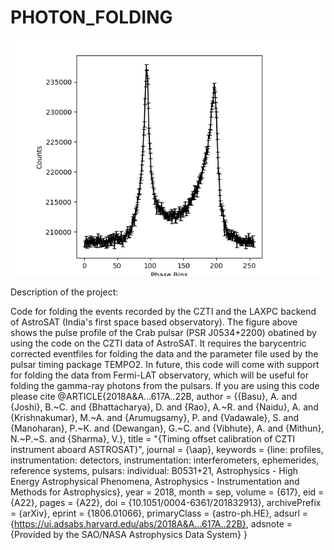 # PHOTON_FOLDING
![alt text](https://github.com/avishekbasu/PHOTON_FOLDING/blob/main/crabpulse.png)

Description of the project:

Code for folding the events recorded by the CZTI and the LAXPC backend of AstroSAT (India's first space based observatory). The figure above shows the pulse profile of the Crab pulsar (PSR J0534+2200) obatined by using the code on the CZTI data of AstroSAT.
It requires the barycentric corrected eventfiles for folding the data and the parameter file used by the pulsar timing package TEMPO2.
In future, this code will come with support for folding the data from Fermi-LAT observatory, which will be useful for folding the gamma-ray photons from the pulsars.
If you are using this code please cite 
@ARTICLE{2018A&A...617A..22B,
       author = {{Basu}, A. and {Joshi}, B.~C. and {Bhattacharya}, D. and {Rao}, A.~R. and {Naidu}, A. and {Krishnakumar}, M.~A. and {Arumugsamy}, P. and {Vadawale}, S. and {Manoharan}, P.~K. and {Dewangan}, G.~C. and {Vibhute}, A. and {Mithun}, N.~P.~S. and {Sharma}, V.},
        title = "{Timing offset calibration of CZTI instrument aboard ASTROSAT}",
      journal = {\aap},
     keywords = {line: profiles, instrumentation: detectors, instrumentation: interferometers, ephemerides, reference systems, pulsars: individual: B0531+21, Astrophysics - High Energy Astrophysical Phenomena, Astrophysics - Instrumentation and Methods for Astrophysics},
         year = 2018,
        month = sep,
       volume = {617},
          eid = {A22},
        pages = {A22},
          doi = {10.1051/0004-6361/201832913},
archivePrefix = {arXiv},
       eprint = {1806.01066},
 primaryClass = {astro-ph.HE},
       adsurl = {https://ui.adsabs.harvard.edu/abs/2018A&A...617A..22B},
      adsnote = {Provided by the SAO/NASA Astrophysics Data System}
}

